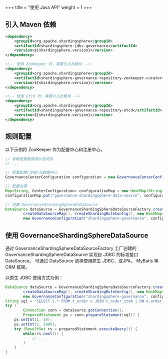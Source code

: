 +++
title = "使用 Java API"
weight = 1
+++

## 引入 Maven 依赖

```xml
<dependency>
    <groupId>org.apache.shardingsphere</groupId>
    <artifactId>shardingsphere-jdbc-governance</artifactId>
    <version>${shardingsphere.version}</version>
</dependency>

<!-- 使用 ZooKeeper 时，需要引入此模块 -->
<dependency>
    <groupId>org.apache.shardingsphere</groupId>
    <artifactId>shardingsphere-governance-repository-zookeeper-curator</artifactId>
    <version>${shardingsphere.version}</version>
</dependency>

<!-- 使用 Etcd 时，需要引入此模块 -->
<dependency>
    <groupId>org.apache.shardingsphere</groupId>
    <artifactId>shardingsphere-governance-repository-etcd</artifactId>
    <version>${shardingsphere.version}</version>
</dependency>
```

## 规则配置

以下示例将 ZooKeeper 作为配置中心和注册中心。

```java
// 省略配置数据源以及规则
// ...

// 配置配置/注册/元数据中心
GovernanceCenterConfiguration configuration = new GovernanceCenterConfiguration("Zookeeper", "localhost:2181", new Properties());

// 配置治理
Map<String, CenterConfiguration> configurationMap = new HashMap<String, CenterConfiguration>();
configurationMap.put("governance-shardingsphere-data-source", configuration);

// 创建 GovernanceShardingSphereDataSource
DataSource dataSource = GovernanceShardingSphereDataSourceFactory.createDataSource(
        createDataSourceMap(), createShardingRuleConfig(), new HashMap<String, Object>(), new Properties(),
        new GovernanceConfiguration("shardingsphere-governance", configurationMap, true));
```

## 使用 GovernanceShardingSphereDataSource

通过 GovernanceShardingSphereDataSourceFactory 工厂创建的 GovernanceShardingSphereDataSource 实现自 JDBC 的标准接口 DataSource。
可通过 DataSource 选择使用原生 JDBC，或JPA， MyBatis 等 ORM 框架。

以原生 JDBC 使用方式为例：

```java
DataSource dataSource = GovernanceShardingSphereDataSourceFactory.createDataSource(
        createDataSourceMap(), createShardingRuleConfig(), new HashMap<String, Object>(), new Properties(), 
        new GovernanceConfiguration("shardingsphere-governance", configurationMap, true));
String sql = "SELECT i.* FROM t_order o JOIN t_order_item i ON o.order_id=i.order_id WHERE o.user_id=? AND o.order_id=?";
try (
        Connection conn = dataSource.getConnection();
        PreparedStatement ps = conn.prepareStatement(sql)) {
    ps.setInt(1, 10);
    ps.setInt(2, 1000);
    try (ResultSet rs = preparedStatement.executeQuery()) {
        while(rs.next()) {
            // ...
        }
    }
}
```
